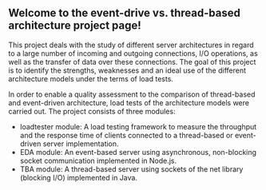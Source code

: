 ## Welcome to the event-drive vs. thread-based architecture project page!
This project deals with the study of different server architectures in regard to a large number of incoming and outgoing connections, I/O operations, as well as the transfer of data over these connections. The goal of this project is to identify the strengths, weaknesses and an ideal use of the different architecture models under the terms of load tests.

In order to enable a quality assessment to the comparison of thread-based and event-driven architecture, load tests of the architecture models were carried out. The project consists of three modules:

*	loadtester module: A load testing framework to measure the throughput and the response time of clients connected to a thread-based or event-driven server implementation.
*	EDA module: An event-based server using asynchronous, non-blocking socket communication implemented in Node.js.
*	TBA module: A thread-based server using sockets of the net library (blocking I/O) implemented in Java.